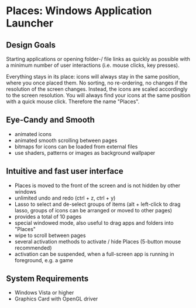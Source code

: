 # Places: Windows Application Launcher


## Design Goals
Starting applications or opening folder-/ file links as quickly as possible with a minimum number of user interactions (i.e. mouse clicks, key presses).

Everything stays in its place: icons will always stay in the same position, where you once placed them. No sorting, no re-ordering, no changes if the resolution of the screen changes. Instead, the icons are scaled accordingly to the screen resolution. You will always find your icons at the same position with a quick mouse click. Therefore the name "Places".

## Eye-Candy and Smooth
 - animated icons
 - animated smooth scrolling between pages
 - bitmaps for icons can be loaded from external files
 - use shaders, patterns or images as background wallpaper
    
## Intuitive and fast user interface
 - Places is moved to the front of the screen and is not hidden by other windows
 - unlimited undo and redo (ctrl + z, ctrl + y)
 - Lasso to select and de-select groups of items (alt + left-click to drag lasso, groups of icons can be arranged or moved to other pages)
 - provides a total of 10 pages
 - special windowed mode, also useful to drag apps and folders into "Places"
 - wipe to scroll between pages
 - several activation methods to activate / hide Places (5-button mouse recommended)
 - activation can be suspended, when a full-screen app is running in foreground, e.g. a game

## System Requirements
 - Windows Vista or higher
 - Graphics Card with OpenGL driver
